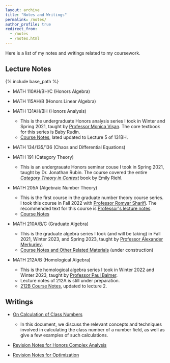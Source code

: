 ```yaml
---
layout: archive
title: "Notes and Writings"
permalink: /notes/
author_profile: true
redirect_from:
  - /notes
  - /notes.html
---
```


Here is a list of my notes and writings related to my coursework. 

Lecture Notes
------

{% include base_path %}

* MATH 110AH/BH/C (Honors Algebra)

* MATH 115AH/B (Honors Linear Algebra)

* MATH 131AH/BH (Honors Analysis)
  * This is the undergraduate Honors analysis series I took in Winter and Spring 2021, taught by [Professor Monica Vișan](https://www.math.ucla.edu/~visan/). The core textbook for this series is Baby Rudin. 
  * <a href = "../files/131H_Notes.pdf">Course Notes</a>, lated updated to Lecture 5 of 131BH. 


* MATH 134/135/136 (Chaos and Differential Equations)

* MATH 191 (Category Theory)
  * This is an undergrauate Honors seminar couse I took in Spring 2021, taught by Dr. Jonathan Rubin. The course covered the entire [_Category Theory in Context_](https://math.jhu.edu/~eriehl/context.pdf) book by Emily Riehl.


* MATH 205A (Algebraic Number Theory)
  * This is the first course in the graduate number theory course series. I took this course in Fall 2022 with [Professor Romyar Sharifi](https://www.math.ucla.edu/~sharifi/). The recommended text for this course is [Professor's lecture notes](https://www.math.ucla.edu/~sharifi/algnum.pdf). 
  * <a href = "../files/205A_Notes.pdf">Course Notes</a>

* MATH 210A/B/C (Graduate Algebra)
  * This is the graduate algebra series I took (and will be taking) in Fall 2021, Winter 2023, and Spring 2023, taught by [Professor Alexander Merkurjev](https://www.math.ucla.edu/~merkurev/). 
  * <a href = "../files/Graduate_Algebra_Book.pdf">Course Notes and Other Related Materials</a> (under construction)

* MATH 212A/B (Homological Algebra)
  * This is the homological algebra series I took in Winter 2022 and Winter 2023, taught by [Professor Paul Balmer](https://www.math.ucla.edu/~balmer/).
  * Lecture notes of 212A is still under preparation. 
  * <a href = "../files/212B_Notes.pdf">212B Course Notes</a>, updated to lecture 2. 

Writings
------

* <a href = "../files/On_Calculation_of_Class_Numbers.pdf">On Calculation of Class Numbers</a>
  * In this document, we discuss the relevant concepts and techniques involved in calculating the class number of a number field, as well as give a few examples of such calculations. 

* <a href = "../files/132H_Revision.pdf">Revision Notes for Honors Complex Analysis</a>

* <a href = "../files/164_Revision.pdf">Revision Notes for Optimization</a>

